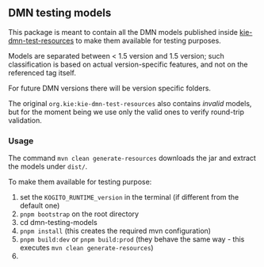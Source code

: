 ## DMN testing models

This package is meant to contain all the DMN models published inside [kie-dmn-test-resources](https://github.com/apache/incubator-kie-drools/tree/main/kie-dmn/kie-dmn-test-resources) to make them available for testing purposes.

Models are separated between < 1.5 version and 1.5 version; such classification is based on actual version-specific features, and not on the referenced tag itself.

For future DMN versions there will be version specific folders.

The original `org.kie:kie-dmn-test-resources` also contains _invalid_ models, but for the moment being we use only the valid ones to verify round-trip validation.

### Usage

The command `mvn clean generate-resources` downloads the jar and extract the models under `dist/`.

To make them available for testing purpose:

1. set the `KOGITO_RUNTIME_version` in the terminal (if different from the default one)
2. `pnpm bootstrap` on the root directory
3. cd dmn-testing-models
4. `pnpm install` (this creates the required mvn configuration)
5. `pnpm build:dev` or `pnpm build:prod` (they behave the same way - this executes `mvn clean generate-resources`)
6.
